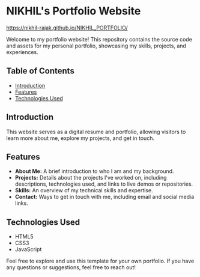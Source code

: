 # NIKHIL's Portfolio Website
https://nikhil-rajak.github.io/NIKHIL_PORTFOLIO/

Welcome to my portfolio website! This repository contains the source code and assets for my personal portfolio, showcasing my skills, projects, and experiences.

## Table of Contents
- [Introduction](#introduction)
- [Features](#features)
- [Technologies Used](#technologies-used)


## Introduction
This website serves as a digital resume and portfolio, allowing visitors to learn more about me, explore my projects, and get in touch.

## Features
- **About Me:** A brief introduction to who I am and my background.
- **Projects:** Details about the projects I've worked on, including descriptions, technologies used, and links to live demos or repositories.
- **Skills:** An overview of my technical skills and expertise.
- **Contact:** Ways to get in touch with me, including email and social media links.

## Technologies Used
- HTML5
- CSS3
- JavaScript




Feel free to explore and use this template for your own portfolio. If you have any questions or suggestions, feel free to reach out!

